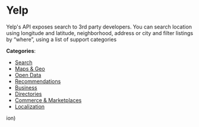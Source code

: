 # Yelp


Yelp's API exposes search to 3rd party developers. You can search location using longitude and latitude, neighborhood, address or city and filter listings by “where”, using a list of support categories



**Categories**:
- [Search](https://github.com/apis-list/apis-list#search)
- [Maps & Geo](https://github.com/apis-list/apis-list#maps-and-geo)
- [Open Data](https://github.com/apis-list/apis-list#open-data)
- [Recommendations](https://github.com/apis-list/apis-list#recommendations)
- [Business](https://github.com/apis-list/apis-list#business)
- [Directories](https://github.com/apis-list/apis-list#directories)
- [Commerce & Marketplaces](https://github.com/apis-list/apis-list#commerce-and-marketplaces)
- [Localization](https://github.com/apis-list/apis-list#localization)



ion)



